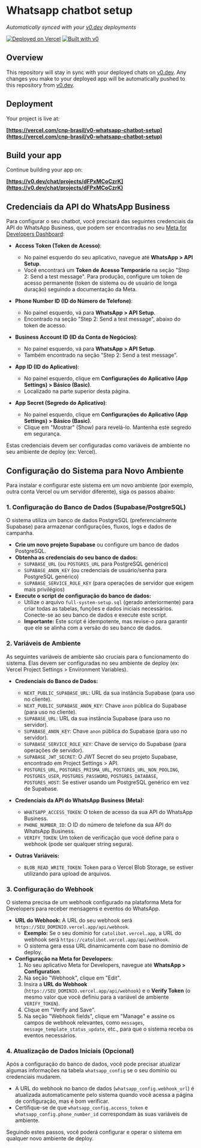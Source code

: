 # Whatsapp chatbot setup

*Automatically synced with your [v0.dev](https://v0.dev) deployments*

[![Deployed on Vercel](https://img.shields.io/badge/Deployed%20on-Vercel-black?style=for-the-badge&logo=vercel)](https://vercel.com/cnp-brasil/v0-whatsapp-chatbot-setup)
[![Built with v0](https://img.shields.io/badge/Built%20with-v0.dev-black?style=for-the-badge)](https://v0.dev/chat/projects/dFPxMCoCzrK)

## Overview

This repository will stay in sync with your deployed chats on [v0.dev](https://v0.dev).
Any changes you make to your deployed app will be automatically pushed to this repository from [v0.dev](https://v0.dev).

## Deployment

Your project is live at:

**[https://vercel.com/cnp-brasil/v0-whatsapp-chatbot-setup](https://vercel.com/cnp-brasil/v0-whatsapp-chatbot-setup)**

## Build your app

Continue building your app on:

**[https://v0.dev/chat/projects/dFPxMCoCzrK](https://v0.dev/chat/projects/dFPxMCoCzrK)**

## Credenciais da API do WhatsApp Business

Para configurar o seu chatbot, você precisará das seguintes credenciais da API do WhatsApp Business, que podem ser encontradas no seu [Meta for Developers Dashboard](https://developers.facebook.com/):

*   **Access Token (Token de Acesso)**:
    *   No painel esquerdo do seu aplicativo, navegue até **WhatsApp > API Setup**.
    *   Você encontrará um **Token de Acesso Temporário** na seção "Step 2: Send a test message". Para produção, configure um token de acesso permanente (token de sistema ou de usuário de longa duração) seguindo a documentação da Meta.

*   **Phone Number ID (ID do Número de Telefone)**:
    *   No painel esquerdo, vá para **WhatsApp > API Setup**.
    *   Encontrado na seção "Step 2: Send a test message", abaixo do token de acesso.

*   **Business Account ID (ID da Conta de Negócios)**:
    *   No painel esquerdo, vá para **WhatsApp > API Setup**.
    *   Também encontrado na seção "Step 2: Send a test message".

*   **App ID (ID do Aplicativo)**:
    *   No painel esquerdo, clique em **Configurações do Aplicativo (App Settings) > Básico (Basic)**.
    *   Localizado na parte superior desta página.

*   **App Secret (Segredo do Aplicativo)**:
    *   No painel esquerdo, clique em **Configurações do Aplicativo (App Settings) > Básico (Basic)**.
    *   Clique em "Mostrar" (Show) para revelá-lo. Mantenha este segredo em segurança.

Estas credenciais devem ser configuradas como variáveis de ambiente no seu ambiente de deploy (ex: Vercel).

## Configuração do Sistema para Novo Ambiente

Para instalar e configurar este sistema em um novo ambiente (por exemplo, outra conta Vercel ou um servidor diferente), siga os passos abaixo:

### 1. Configuração do Banco de Dados (Supabase/PostgreSQL)

O sistema utiliza um banco de dados PostgreSQL (preferencialmente Supabase) para armazenar configurações, fluxos, logs e dados de campanha.

*   **Crie um novo projeto Supabase** ou configure um banco de dados PostgreSQL.
*   **Obtenha as credenciais do seu banco de dados:**
    *   `SUPABASE_URL` (ou `POSTGRES_URL` para PostgreSQL genérico)
    *   `SUPABASE_ANON_KEY` (ou credenciais de usuário/senha para PostgreSQL genérico)
    *   `SUPABASE_SERVICE_ROLE_KEY` (para operações de servidor que exigem mais privilégios)
*   **Execute o script de configuração do banco de dados:**
    *   Utilize o arquivo `full-system-setup.sql` (gerado anteriormente) para criar todas as tabelas, funções e dados iniciais necessários. Conecte-se ao seu banco de dados e execute este script.
    *   **Importante:** Este script é idempotente, mas revise-o para garantir que ele se alinha com a versão do seu banco de dados.

### 2. Variáveis de Ambiente

As seguintes variáveis de ambiente são cruciais para o funcionamento do sistema. Elas devem ser configuradas no seu ambiente de deploy (ex: Vercel Project Settings > Environment Variables).

*   **Credenciais do Banco de Dados:**
    *   `NEXT_PUBLIC_SUPABASE_URL`: URL da sua instância Supabase (para uso no cliente).
    *   `NEXT_PUBLIC_SUPABASE_ANON_KEY`: Chave `anon` pública do Supabase (para uso no cliente).
    *   `SUPABASE_URL`: URL da sua instância Supabase (para uso no servidor).
    *   `SUPABASE_ANON_KEY`: Chave `anon` pública do Supabase (para uso no servidor).
    *   `SUPABASE_SERVICE_ROLE_KEY`: Chave de serviço do Supabase (para operações de servidor).
    *   `SUPABASE_JWT_SECRET`: O JWT Secret do seu projeto Supabase, encontrado em Project Settings > API.
    *   `POSTGRES_URL`, `POSTGRES_PRISMA_URL`, `POSTGRES_URL_NON_POOLING`, `POSTGRES_USER`, `POSTGRES_PASSWORD`, `POSTGRES_DATABASE`, `POSTGRES_HOST`: Se estiver usando um PostgreSQL genérico em vez de Supabase.

*   **Credenciais da API do WhatsApp Business (Meta):**
    *   `WHATSAPP_ACCESS_TOKEN`: O token de acesso da sua API do WhatsApp Business.
    *   `PHONE_NUMBER_ID`: O ID do número de telefone da sua API do WhatsApp Business.
    *   `VERIFY_TOKEN`: Um token de verificação que você define para o webhook (pode ser qualquer string segura).

*   **Outras Variáveis:**
    *   `BLOB_READ_WRITE_TOKEN`: Token para o Vercel Blob Storage, se estiver utilizando para upload de arquivos.

### 3. Configuração do Webhook

O sistema precisa de um webhook configurado na plataforma Meta for Developers para receber mensagens e eventos do WhatsApp.

*   **URL do Webhook:** A URL do seu webhook será `https://SEU_DOMINIO.vercel.app/api/webhook`.
    *   **Exemplo:** Se o seu domínio for `catolibot.vercel.app`, a URL do webhook será `https://catolibot.vercel.app/api/webhook`.
    *   O sistema gera essa URL dinamicamente com base no domínio de deploy.
*   **Configuração na Meta for Developers:**
    1.  No seu aplicativo Meta for Developers, navegue até **WhatsApp > Configuration**.
    2.  Na seção "Webhook", clique em "Edit".
    3.  Insira a **URL do Webhook** (`https://SEU_DOMINIO.vercel.app/api/webhook`) e o **Verify Token** (o mesmo valor que você definiu para a variável de ambiente `VERIFY_TOKEN`).
    4.  Clique em "Verify and Save".
    5.  Na seção "Webhook fields", clique em "Manage" e assine os campos de webhook relevantes, como `messages`, `message_template_status_update`, etc., para que o sistema receba os eventos necessários.

### 4. Atualização de Dados Iniciais (Opcional)

Após a configuração do banco de dados, você pode precisar atualizar algumas informações na tabela `whatsapp_config` se o seu domínio ou credenciais mudarem.

*   A URL do webhook no banco de dados (`whatsapp_config.webhook_url`) é atualizada automaticamente pelo sistema quando você acessa a página de configuração, mas é bom verificar.
*   Certifique-se de que `whatsapp_config.access_token` e `whatsapp_config.phone_number_id` correspondam às suas variáveis de ambiente.

Seguindo estes passos, você poderá configurar e operar o sistema em qualquer novo ambiente de deploy.
